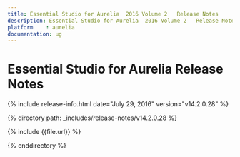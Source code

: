 ```yaml
---
title: Essential Studio for Aurelia  2016 Volume 2   Release Notes  
description: Essential Studio for Aurelia  2016 Volume 2   Release Notes  
platform	: aurelia
documentation: ug
---
```


# Essential Studio for Aurelia  Release Notes  

{% include release-info.html date="July 29, 2016" version="v14.2.0.28" %} 

{% directory path: _includes/release-notes/v14.2.0.28 %}

{% include {{file.url}} %}

{% enddirectory %}